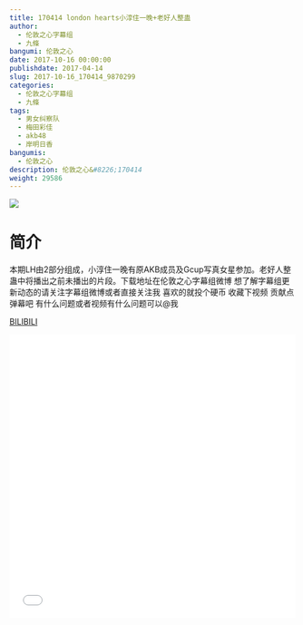 ```yaml
---
title: 170414 london hearts小淳住一晚+老好人整蛊
author: 
  - 伦敦之心字幕组
  - 九條
bangumi: 伦敦之心
date: 2017-10-16 00:00:00
publishdate: 2017-04-14
slug: 2017-10-16_170414_9870299
categories: 
  - 伦敦之心字幕组
  - 九條
tags: 
  - 男女纠察队
  - 梅田彩佳
  - akb48
  - 岸明日香
bangumis: 
  - 伦敦之心
description: 伦敦之心&#8226;170414
weight: 29586
---
```


![](https://i.imgur.com/EJssSqR.jpg)

# 简介  
本期LH由2部分组成，小淳住一晚有原AKB成员及Gcup写真女星参加。老好人整蛊中将播出之前未播出的片段。下载地址在伦敦之心字幕组微博 想了解字幕组更新动态的请关注字幕组微博或者直接关注我 喜欢的就投个硬币 收藏下视频 贡献点弹幕吧
有什么问题或者视频有什么问题可以@我

  [BILIBILI](https://www.bilibili.com/video/av9870299/)


<div class="vcontainer">  <iframe class='video' src="//www.bilibili.com/html/html5player.html?cid=16317345&aid=9870299" width="100%" height="500" frameborder="0" allowfullscreen="allowfullscreen"></iframe></div>

